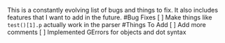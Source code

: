 This is a constantly evolving list of bugs and things to fix.
It also includes features that I want to add in the future.
#Bug Fixes
 [ ] Make things like ```test()[1].p``` actually work in the parser
#Things To Add
 [ ] Add more comments
 [ ] Implemented GErrors for objects and dot syntax